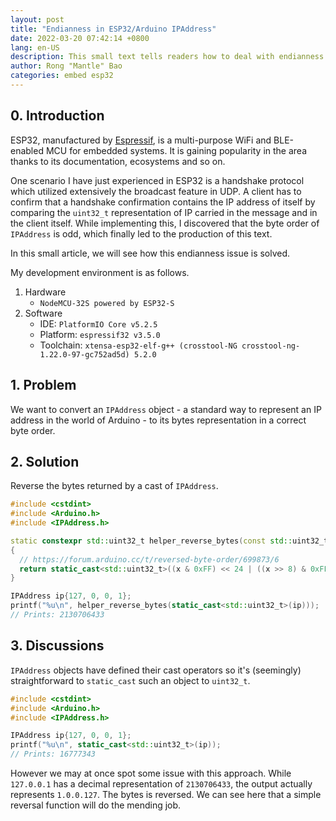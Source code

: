 ```yaml
---
layout: post
title: "Endianness in ESP32/Arduino IPAddress"
date: 2022-03-20 07:42:14 +0800
lang: en-US
description: This small text tells readers how to deal with endianness with IPAddress on ESP32/Arduino to prevent quirky issues while communicating cross-platform.
author: Rong "Mantle" Bao
categories: embed esp32
---
```


## 0. Introduction

ESP32, manufactured by [Espressif](https://www.espressif.com/), is a multi-purpose WiFi and BLE-enabled MCU for embedded systems. It is gaining popularity in the area thanks to its documentation, ecosystems and so on.

One scenario I have just experienced in ESP32 is a handshake protocol which utilized extensively the broadcast feature in UDP. A client has to confirm that a handshake confirmation contains the IP address of itself by comparing the `uint32_t` representation of IP carried in the message and in the client itself. While implementing this, I discovered that the byte order of `IPAddress` is odd, which finally led to the production of this text.

In this small article, we will see how this endianness issue is solved.

My development environment is as follows.

1. Hardware
    * `NodeMCU-32S powered by ESP32-S`
2. Software
    * IDE: `PlatformIO Core v5.2.5`
    * Platform: `espressif32 v3.5.0`
    * Toolchain: `xtensa-esp32-elf-g++ (crosstool-NG crosstool-ng-1.22.0-97-gc752ad5d) 5.2.0`

## 1. Problem

We want to convert an `IPAddress` object - a standard way to represent an IP address in the world of Arduino - to its bytes representation in a correct byte order.

## 2. Solution

Reverse the bytes returned by a cast of `IPAddress`.

```cpp
#include <cstdint>
#include <Arduino.h>
#include <IPAddress.h>

static constexpr std::uint32_t helper_reverse_bytes(const std::uint32_t x) noexcept
{
  // https://forum.arduino.cc/t/reversed-byte-order/699873/6
  return static_cast<std::uint32_t>((x & 0xFF) << 24 | ((x >> 8) & 0xFF) << 16 | ((x >> 16) & 0xFF) << 8 | ((x >> 24) & 0xFF));
}

IPAddress ip{127, 0, 0, 1};
printf("%u\n", helper_reverse_bytes(static_cast<std::uint32_t>(ip)));
// Prints: 2130706433
```

## 3. Discussions

`IPAddress` objects have defined their cast operators so it's (seemingly) straightforward to `static_cast` such an object to `uint32_t`.

```cpp
#include <cstdint>
#include <Arduino.h>
#include <IPAddress.h>

IPAddress ip{127, 0, 0, 1};
printf("%u\n", static_cast<std::uint32_t>(ip));
// Prints: 16777343
```

However we may at once spot some issue with this approach. While `127.0.0.1` has a decimal representation of `2130706433`, the output actually represents `1.0.0.127`. The bytes is reversed. We can see here that a simple reversal function will do the mending job.

